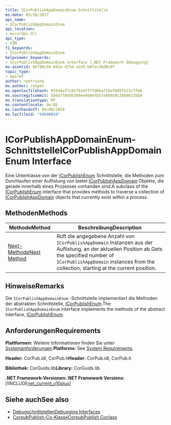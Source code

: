 ```yaml
---
title: ICorPublishAppDomainEnum-Schnittstelle
ms.date: 03/30/2017
api_name:
- ICorPublishAppDomainEnum
api_location:
- mscordbi.dll
api_type:
- COM
f1_keywords:
- ICorPublishAppDomainEnum
helpviewer_keywords:
- ICorPublishAppDomainEnum interface [.NET Framework debugging]
ms.assetid: bb798c56-042e-475d-a245-b6fac36d0c07
topic_type:
- apiref
author: rpetrusha
ms.author: ronpet
ms.openlocfilehash: 0f6d4af7c01f91dff77d6ba715ef845f523c7fb6
ms.sourcegitcommit: 5b6d778ebb269ee6684fb57ad69a8c28b06235b9
ms.translationtype: MT
ms.contentlocale: de-DE
ms.lasthandoff: 04/08/2019
ms.locfileid: "59090029"
---
```

# <a name="icorpublishappdomainenum-interface"></a><span data-ttu-id="7c8bc-102">ICorPublishAppDomainEnum-Schnittstelle</span><span class="sxs-lookup"><span data-stu-id="7c8bc-102">ICorPublishAppDomainEnum Interface</span></span>
<span data-ttu-id="7c8bc-103">Eine Unterklasse von der [ICorPublishEnum](../../../../docs/framework/unmanaged-api/debugging/icorpublishenum-interface.md) Schnittstelle, die Methoden zum Durchlaufen einer Auflistung von bietet [ICorPublishAppDomain](../../../../docs/framework/unmanaged-api/debugging/icorpublishappdomain-interface.md) Objekte, die gerade innerhalb eines Prozesses vorhanden sind.</span><span class="sxs-lookup"><span data-stu-id="7c8bc-103">A subclass of the [ICorPublishEnum](../../../../docs/framework/unmanaged-api/debugging/icorpublishenum-interface.md) interface that provides methods to traverse a collection of [ICorPublishAppDomain](../../../../docs/framework/unmanaged-api/debugging/icorpublishappdomain-interface.md) objects that currently exist within a process.</span></span>  
  
## <a name="methods"></a><span data-ttu-id="7c8bc-104">Methoden</span><span class="sxs-lookup"><span data-stu-id="7c8bc-104">Methods</span></span>  
  
|<span data-ttu-id="7c8bc-105">Methode</span><span class="sxs-lookup"><span data-stu-id="7c8bc-105">Method</span></span>|<span data-ttu-id="7c8bc-106">Beschreibung</span><span class="sxs-lookup"><span data-stu-id="7c8bc-106">Description</span></span>|  
|------------|-----------------|  
|[<span data-ttu-id="7c8bc-107">Next-Methode</span><span class="sxs-lookup"><span data-stu-id="7c8bc-107">Next Method</span></span>](../../../../docs/framework/unmanaged-api/debugging/icorpublishappdomainenum-next-method.md)|<span data-ttu-id="7c8bc-108">Ruft die angegebene Anzahl von `ICorPublishAppDomain` Instanzen aus der Auflistung, an der aktuellen Position ab.</span><span class="sxs-lookup"><span data-stu-id="7c8bc-108">Gets the specified number of `ICorPublishAppDomain` instances from the collection, starting at the current position.</span></span>|  
  
## <a name="remarks"></a><span data-ttu-id="7c8bc-109">Hinweise</span><span class="sxs-lookup"><span data-stu-id="7c8bc-109">Remarks</span></span>  
 <span data-ttu-id="7c8bc-110">Die `ICorPublishAppDomainEnum` -Schnittstelle implementiert die Methoden der abstrakten Schnittstelle, [ICorPublishEnum](../../../../docs/framework/unmanaged-api/debugging/icorpublishenum-interface.md).</span><span class="sxs-lookup"><span data-stu-id="7c8bc-110">The `ICorPublishAppDomainEnum` interface implements the methods of the abstract interface, [ICorPublishEnum](../../../../docs/framework/unmanaged-api/debugging/icorpublishenum-interface.md).</span></span>  
  
## <a name="requirements"></a><span data-ttu-id="7c8bc-111">Anforderungen</span><span class="sxs-lookup"><span data-stu-id="7c8bc-111">Requirements</span></span>  
 <span data-ttu-id="7c8bc-112">**Plattformen:** Weitere Informationen finden Sie unter [Systemanforderungen](../../../../docs/framework/get-started/system-requirements.md).</span><span class="sxs-lookup"><span data-stu-id="7c8bc-112">**Platforms:** See [System Requirements](../../../../docs/framework/get-started/system-requirements.md).</span></span>  
  
 <span data-ttu-id="7c8bc-113">**Header:** CorPub.idl, CorPub.h</span><span class="sxs-lookup"><span data-stu-id="7c8bc-113">**Header:** CorPub.idl, CorPub.h</span></span>  
  
 <span data-ttu-id="7c8bc-114">**Bibliothek:** CorGuids.lib</span><span class="sxs-lookup"><span data-stu-id="7c8bc-114">**Library:** CorGuids.lib</span></span>  
  
 **<span data-ttu-id="7c8bc-115">.NET Framework-Versionen:</span><span class="sxs-lookup"><span data-stu-id="7c8bc-115">.NET Framework Versions:</span></span>** [!INCLUDE[net_current_v10plus](../../../../includes/net-current-v10plus-md.md)]  
  
## <a name="see-also"></a><span data-ttu-id="7c8bc-116">Siehe auch</span><span class="sxs-lookup"><span data-stu-id="7c8bc-116">See also</span></span>

- [<span data-ttu-id="7c8bc-117">Debugschnittstellen</span><span class="sxs-lookup"><span data-stu-id="7c8bc-117">Debugging Interfaces</span></span>](../../../../docs/framework/unmanaged-api/debugging/debugging-interfaces.md)
- [<span data-ttu-id="7c8bc-118">CorpubPublish-Co-Klasse</span><span class="sxs-lookup"><span data-stu-id="7c8bc-118">CorpubPublish Coclass</span></span>](../../../../docs/framework/unmanaged-api/debugging/corpubpublish-coclass.md)
